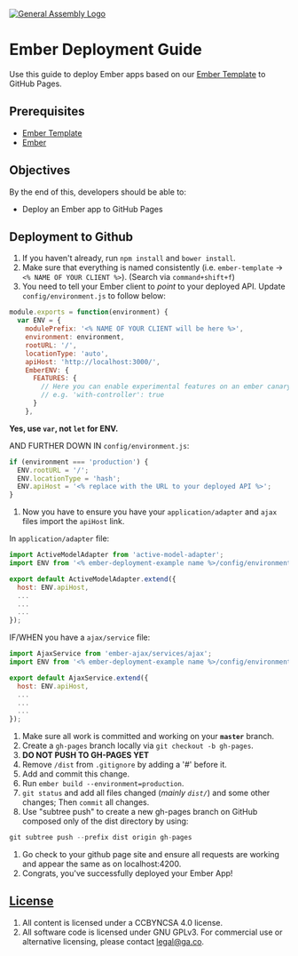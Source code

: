 [![General Assembly Logo](https://camo.githubusercontent.com/1a91b05b8f4d44b5bbfb83abac2b0996d8e26c92/687474703a2f2f692e696d6775722e636f6d2f6b6538555354712e706e67)](https://generalassemb.ly/education/web-development-immersive)

# Ember Deployment Guide

Use this guide to deploy Ember apps based on our [Ember Template](https://github.com/ga-wdi-boston/ember-template)
to GitHub Pages.

## Prerequisites

-   [Ember Template](https://github.com/ga-wdi-boston/ember-template)
-   [Ember](https://github.com/ga-wdi-boston/ember)

## Objectives

By the end of this, developers should be able to:

-   Deploy an Ember app to GitHub Pages

## Deployment to Github

1.  If you haven't already, run `npm install` and `bower install`.
1.  Make sure that everything is named consistently (i.e. `ember-template` ->
 `<% NAME OF YOUR CLIENT %>`). (Search via `command+shift+f`)
1.  You need to tell your Ember client to _point_ to your deployed API. Update
`config/environment.js` to follow below:

```js
module.exports = function(environment) {
  var ENV = {
    modulePrefix: '<% NAME OF YOUR CLIENT will be here %>',
    environment: environment,
    rootURL: '/',
    locationType: 'auto',
    apiHost: 'http://localhost:3000/',
    EmberENV: {
      FEATURES: {
        // Here you can enable experimental features on an ember canary build
        // e.g. 'with-controller': true
      }
    },
```

**Yes, use `var`, not `let` for ENV.**

AND FURTHER DOWN IN `config/environment.js`:

```js
if (environment === 'production') {
  ENV.rootURL = '/';
  ENV.locationType = 'hash';
  ENV.apiHost = '<% replace with the URL to your deployed API %>';
}
```

1.  Now you have to ensure you have your `application/adapter` and `ajax` files
import the `apiHost` link.

In `application/adapter` file:

```js
import ActiveModelAdapter from 'active-model-adapter';
import ENV from '<% ember-deployment-example name %>/config/environment';

export default ActiveModelAdapter.extend({
  host: ENV.apiHost,
  ...
  ...
  ...
});
```

IF/WHEN you have a `ajax/service` file:

```js
import AjaxService from 'ember-ajax/services/ajax';
import ENV from '<% ember-deployment-example name %>/config/environment';

export default AjaxService.extend({
  host: ENV.apiHost,
  ...
  ...
  ...
});
```

1.  Make sure all work is committed and working on your **`master`** branch.
1.  Create a `gh-pages` branch locally via `git checkout -b gh-pages`.
1.  **DO NOT PUSH TO GH-PAGES YET**
1.  Remove `/dist` from `.gitignore` by adding a '#' before it.
1.  Add and commit this change.
1.  Run `ember build --environment=production`.
1.  `git status` and add all files changed (_mainly `dist/`_) and some other changes; Then `commit` all changes.
1.  Use "subtree push" to create a new gh-pages branch on GitHub composed only
of the dist directory by using:

```js
git subtree push --prefix dist origin gh-pages
```

1.  Go check to your github page site and ensure all requests are working and appear
the same as on localhost:4200.
1.  Congrats, you've successfully deployed your Ember App!

## [License](LICENSE)

1.  All content is licensed under a CC­BY­NC­SA 4.0 license.
1.  All software code is licensed under GNU GPLv3. For commercial use or
    alternative licensing, please contact legal@ga.co.
